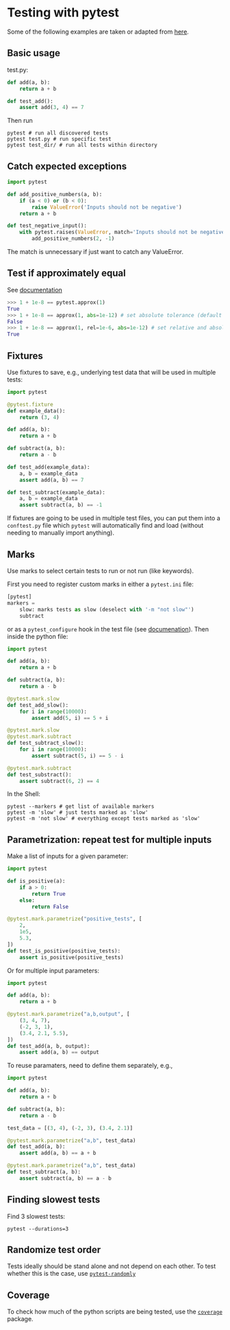 # Testing with pytest

Some of the following examples are taken or adapted from [here](https://realpython.com/pytest-python-testing/).

## Basic usage

test.py:
```python
def add(a, b):
    return a + b

def test_add():
    assert add(3, 4) == 7
```
Then run 
```Shell
pytest # run all discovered tests
pytest test.py # run specific test
pytest test_dir/ # run all tests within directory
```

## Catch expected exceptions
```python
import pytest

def add_positive_numbers(a, b):
    if (a < 0) or (b < 0):
        raise ValueError('Inputs should not be negative')
    return a + b

def test_negative_input():
    with pytest.raises(ValueError, match='Inputs should not be negative'):
        add_positive_numbers(2, -1)
```
The match is unnecessary if just want to catch any ValueError.

## Test if approximately equal
See [documentation](https://docs.pytest.org/en/latest/reference.html#pytest-approx)
```python
>>> 1 + 1e-8 == pytest.approx(1)
True
>>> 1 + 1e-8 == approx(1, abs=1e-12) # set absolute tolerance (default = 1e-12)
False
>>> 1 + 1e-8 == approx(1, rel=1e-6, abs=1e-12) # set relative and absolute tolerance (default = 1e-6, 1e-12)
True
```

## Fixtures

Use fixtures to save, e.g., underlying test data that will be used in multiple tests:
```python
import pytest

@pytest.fixture
def example_data():
    return (3, 4)

def add(a, b):
    return a + b

def subtract(a, b):
    return a - b

def test_add(example_data):
    a, b = example_data
    assert add(a, b) == 7

def test_subtract(example_data):
    a, b = example_data
    assert subtract(a, b) == -1
```
If fixtures are going to be used in multiple test files, you can put them into a `conftest.py` file which `pytest` will automatically find and load (without needing to manually import anything).

## Marks
Use marks to select certain tests to run or not run (like keywords).

First you need to register custom marks in either a `pytest.ini` file:
```python
[pytest]
markers = 
    slow: marks tests as slow (deselect with '-m "not slow"')
    subtract
```
or as a `pytest_configure` hook in the test file (see [documenation](https://docs.pytest.org/en/stable/mark.html)).
Then inside the python file:
```python
import pytest

def add(a, b):
    return a + b

def subtract(a, b):
    return a - b

@pytest.mark.slow
def test_add_slow():
    for i in range(10000):
        assert add(5, i) == 5 + i

@pytest.mark.slow
@pytest.mark.subtract
def test_subtract_slow():
    for i in range(10000):
        assert subtract(5, i) == 5 - i

@pytest.mark.subtract
def test_substract():
    assert subtract(6, 2) == 4
```
In the Shell:
```Shell
pytest --markers # get list of available markers
pytest -m 'slow' # just tests marked as 'slow'
pytest -m 'not slow' # everything except tests marked as 'slow'
```

## Parametrization: repeat test for multiple inputs

Make a list of inputs for a given parameter:
```python
import pytest

def is_positive(a):
    if a > 0:
        return True
    else:
        return False

@pytest.mark.parametrize("positive_tests", [
    2,
    1e5,
    5.3,
])
def test_is_positive(positive_tests):
    assert is_positive(positive_tests)
```

Or for multiple input parameters:
```python
import pytest

def add(a, b):
    return a + b

@pytest.mark.parametrize("a,b,output", [
    (3, 4, 7),
    (-2, 3, 1),
    (3.4, 2.1, 5.5),
])
def test_add(a, b, output):
    assert add(a, b) == output
```

To reuse paramaters, need to define them separately, e.g.,
```python
import pytest

def add(a, b):
    return a + b

def subtract(a, b):
    return a - b

test_data = [(3, 4), (-2, 3), (3.4, 2.1)]

@pytest.mark.parametrize("a,b", test_data)
def test_add(a, b):
    assert add(a, b) == a + b

@pytest.mark.parametrize("a,b", test_data)
def test_subtract(a, b):
    assert subtract(a, b) == a - b
```

## Finding slowest tests

Find 3 slowest tests:
```Shell
pytest --durations=3
```

## Randomize test order

Tests ideally should be stand alone and not depend on each other. To test whether this is the case, use [`pytest-randomly`](https://github.com/pytest-dev/pytest-randomly)

## Coverage

To check how much of the python scripts are being tested, use the [`coverage`](https://coverage.readthedocs.io/en/coverage-5.2.1/) package.

